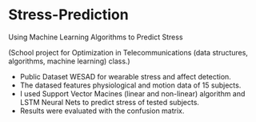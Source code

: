 # Stress-Prediction
Using Machine Learning Algorithms to Predict Stress

(School project for Optimization in Telecommunications (data structures, algorithms, machine learning) class.)

- Public Dataset WESAD for wearable stress and affect detection. 
- The datased features physiological and motion data of 15 subjects. 
- I used Support Vector Macines (linear and non-linear) algorithm and LSTM Neural Nets to predict stress of tested subjects.
- Results were evaluated with the confusion matrix.

